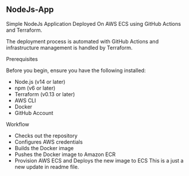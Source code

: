 ## NodeJs-App
Simple NodeJs Application Deployed On AWS ECS using GitHub Actions and Terraform.

 The deployment process is automated with GitHub Actions and infrastructure management is handled by Terraform.


Prerequisites

Before you begin, ensure you have the following installed:

   - Node.js (v14 or later)
   - npm (v6 or later)
   - Terraform (v0.13 or later)
   - AWS CLI
   - Docker
   - GitHub Account

Workflow
   - Checks out the repository
   - Configures AWS credentials
   - Builds the Docker image
   - Pushes the Docker image to Amazon ECR
   - Provision AWS ECS and Deploys the new image to ECS
This is a just a new update in readme file.   
